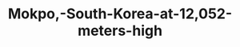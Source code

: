 ---
layout: blog
title: Mokpo,-South-Korea-at-12,052-meters-high
category: blog
lat: 34.10731
lng: 126.75648
image: https://s3-us-west-2.amazonaws.com/travels2013/2014-01-30 14:54:00 PST.jpg
---